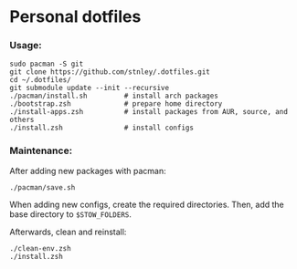# Personal dotfiles

### Usage:
```
sudo pacman -S git
git clone https://github.com/stnley/.dotfiles.git
cd ~/.dotfiles/
git submodule update --init --recursive
./pacman/install.sh         # install arch packages
./bootstrap.zsh             # prepare home directory
./install-apps.zsh          # install packages from AUR, source, and others
./install.zsh               # install configs
```

### Maintenance:
After adding new packages with pacman:
```
./pacman/save.sh
```

When adding new configs, create the required directories. Then, add the base directory to `$STOW_FOLDERS`.

Afterwards, clean and reinstall:
```
./clean-env.zsh
./install.zsh
```
